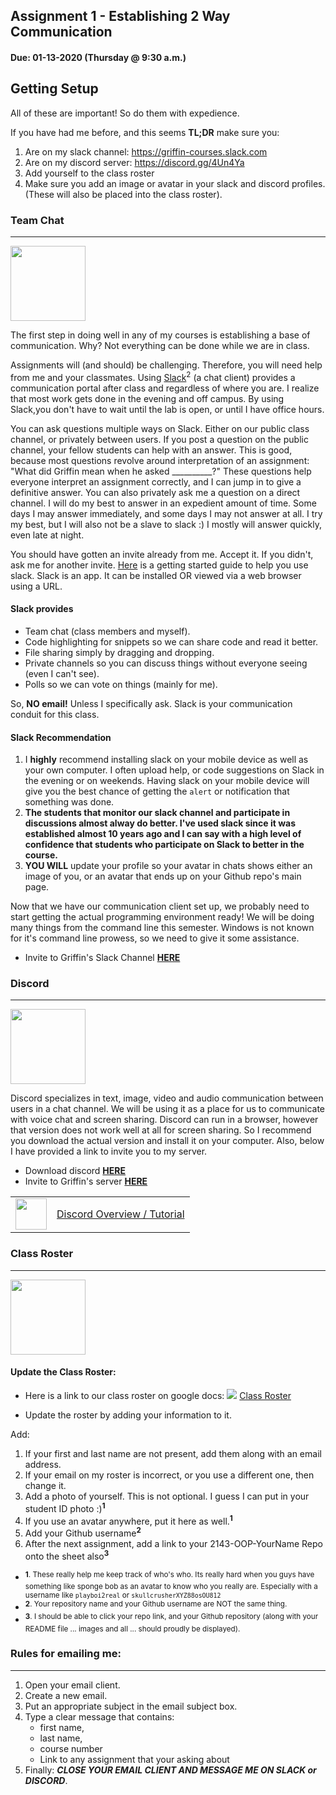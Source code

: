 ## Assignment 1 - Establishing 2 Way Communication
#### Due: 01-13-2020 (Thursday @ 9:30 a.m.)

## Getting Setup

All of these are important! So do them with expedience.

If you have had me before, and this seems **TL;DR** make sure you:

1. Are on my slack channel: https://griffin-courses.slack.com
2. Are on my discord server: https://discord.gg/4Un4Ya
3. Add yourself to the class roster
4. Make sure you add an image or avatar in your slack and discord profiles. (These will also be placed into the class roster).

### Team Chat

---

<img src="http://cs.mwsu.edu/~griffin/zcloud/zcloud-files/slack_icon.png" width="120">


The first step in doing well in any of my courses is establishing a base of communication. Why? Not everything can be done while we are in class.

Assignments will (and should) be challenging. Therefore, you will need help from me and your classmates. Using [Slack](https://slack.com)<sup>2</sup> (a chat client) provides a communication portal after class and regardless of where you are. I realize that most work gets done in the evening and off campus. By using Slack,you don't have to wait until the lab is open, or until I have office hours.

You can ask questions multiple ways on Slack. Either on our public class channel, or privately between users. If you post a question on the public channel, your fellow students can help with an answer. This is good, because most questions revolve around interpretation of an assignment: "What did Griffin mean when he asked __________?" These questions help everyone interpret an assignment correctly, and I can jump in to give a definitive answer. You can also privately ask me a question on a direct channel. I will do my best to answer in an expedient amount of time. Some days I may answer immediately, and some days I may not answer at all. I try my best, but I will also not be a slave to slack :) I mostly will answer quickly, even late at night.

You should have gotten an invite already from me. Accept it. If you didn't, ask me for another invite. [Here](https://get.slack.help/hc/en-us/articles/218080037-Getting-started-for-new-users) is a getting started guide to help you use slack. Slack is an app. It can be installed OR viewed via a web browser using a URL.

#### Slack provides

- Team chat (class members and myself).
- Code highlighting for snippets so we can share code and read it better.
- File sharing simply by dragging and dropping.
- Private channels so you can discuss things without everyone seeing (even I can't see).
- Polls so we can vote on things (mainly for me).

So, **NO email!** Unless I specifically ask. Slack is your communication conduit for this class.

#### Slack Recommendation

1. I **highly** recommend installing slack on your mobile device as well as your own computer. I often upload help, or code suggestions on Slack in the evening or on weekends. Having slack on your mobile device will give you the best chance of getting the `alert` or notification that something was done.
2. **The students that monitor our slack channel and participate in discussions almost alway do better. I've used slack since it was established almost 10 years ago and I can say with a high level of confidence that students who participate on Slack to better in the course.**
3. **YOU WILL** update your profile so your avatar in chats shows either an image of you, or an avatar that ends up on your Github repo's main page.

Now that we have our communication client set up, we probably need to start getting the actual programming environment ready! We will be doing many things from the command line this semester. Windows is not known for it's command line prowess, so we need to give it some assistance.


- Invite to Griffin's Slack Channel <a href="https://join.slack.com/t/griffin-courses/shared_invite/zt-cw6fonr5-_CTN1kbgP3UaL9kRAzUICw" target="_blank">**HERE**</a>
### Discord
---

<img src="https://cs.msutexas.edu/~griffin/zcloud/zcloud-files/discord_icon.png" width="120">

Discord specializes in text, image, video and audio communication between users in a chat channel. We will be using it as a place for us to communicate with voice chat and screen sharing. Discord can run in a browser, however that version does not work well at all for screen sharing. So I recommend you download the actual version and install it on your computer. Also, below I have provided a link to invite you to my server.

- Download discord <a href="https://discord.com/new/download" target="_blank">**HERE**</a>
- Invite to Griffin's server <a href="https://discord.gg/WZ2AjzNmNz" target="_blank">**HERE**</a>


|                                                                                                     |                                                                                       |
| :-------------------------------------------------------------------------------------------------: | :-----------------------------------------------------------------------------------: |
| <img src="https://cs.msutexas.edu/~griffin/zcloud/zcloud-files/youtube_summer_2020.png" width="50"> | <a href="https://www.youtube.com/watch?v=le_CE--Mnvs">Discord Overview / Tutorial</a> |



### Class Roster
---

<img src="https://cs.msutexas.edu/~griffin/zcloud/zcloud-files/google-sheets.png" width="120">

#### Update the Class Roster:

- Here is a link to our class roster on google docs: ![](https://docs.google.com/spreadsheets/d/1gjKKgoW3O5DBNkbXMAleqO67SkNbdkOt4fNdQ6VvjKo/edit?usp=sharing) [Class Roster](https://docs.google.com/spreadsheets/d/1pljpeLsxiFMn4G_oHD-0Ix5b7lTIT_O5P_XSL7ZiQbQ/edit?usp=sharing)

- Update the roster by adding your information to it.

Add:

1. If your first and last name are not present, add them along with an email address.
2. If your email on my roster is incorrect, or you use a different one, then change it.
3. Add a photo of yourself. This is not optional. I guess I can put in your student ID photo :)<sup>**1**</sup>
4. If you use an avatar anywhere, put it here as well.<sup>**1**</sup>
5. Add your Github username<sup>**2**</sup>
6. After the next assignment, add a link to your 2143-OOP-YourName Repo onto the sheet also<sup>**3**</sup>

- <sup> **1**. These really help me keep track of who's who. Its really hard when you guys have something like sponge bob as an avatar to know who you really are. Especially with a username like `playboi2real` or `skullcrusherXYZ88osOU812`</sup>
- <sup> **2**. Your repository name and your Github username are NOT the same thing.</sup>
- <sup> **3**. I should be able to click your repo link, and your Github repository (along with your README file ... images and all ... should proudly be displayed).</sup>

### Rules for emailing me:
---

1) Open your email client.
2) Create a new email.
3) Put an appropriate subject in the email subject box.
4) Type a clear message that contains:
    - first name,
    - last name,
    - course number
    - Link to any assignment that your asking about
5) Finally:  ***CLOSE YOUR EMAIL CLIENT AND MESSAGE ME ON SLACK or DISCORD***.
